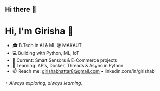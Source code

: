 ## Hi there 👋
# Hi, I'm Girisha 👋

- 🎓 B.Tech in AI & ML @ MAKAUT
- 💻 Building with Python, ML, IoT
- 🔭 Current: Smart Sensors & E-Commerce projects
- 🌱 Learning: APIs, Docker, Threads & Async in Python
- 📫 Reach me: girishabhattar8@gmail.com • linkedin.com/in/girishab

⭐ *Always exploring, always learning.*
<!--
**girishaBhattar/girishaBhattar** is a ✨ _special_ ✨ repository because its `README.md` (this file) appears on your GitHub profile.

Here are some ideas to get you started:

- 🔭 I’m currently working on ...
- 🌱 I’m currently learning ...
- 👯 I’m looking to collaborate on ...
- 🤔 I’m looking for help with ...
- 💬 Ask me about ...
- 📫 How to reach me: ...
- 😄 Pronouns: ...
- ⚡ Fun fact: ...
-->
